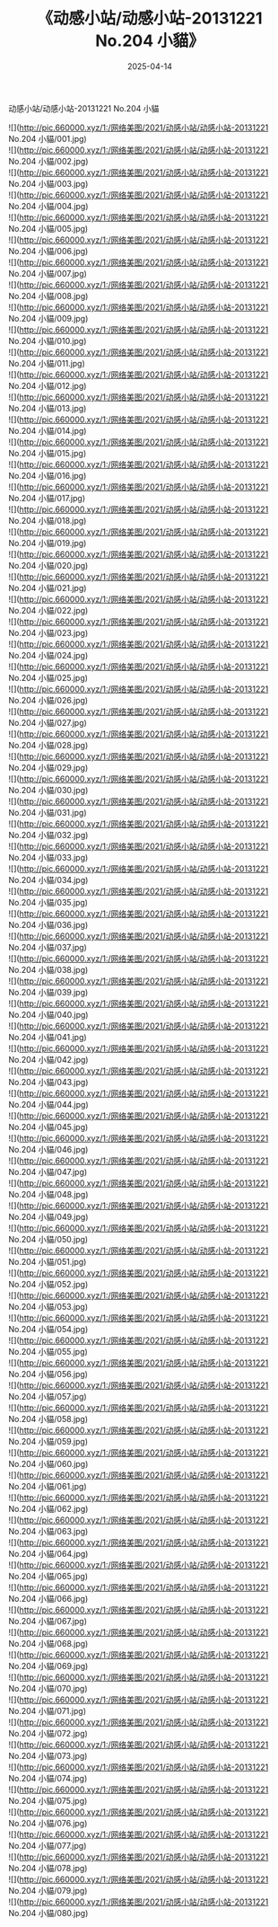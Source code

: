 ﻿---
layout: post
title:  《动感小站/动感小站-20131221 No.204 小貓》
date:   2025-04-14
img: http://pic.660000.xyz/1:/网络美图/2021/动感小站/动感小站-20131221 No.204 小貓/000.jpg
categories: [美女, 清纯, 唯美]
---

动感小站/动感小站-20131221 No.204 小貓

 ![](http://pic.660000.xyz/1:/网络美图/2021/动感小站/动感小站-20131221 No.204 小貓/001.jpg) <br>![](http://pic.660000.xyz/1:/网络美图/2021/动感小站/动感小站-20131221 No.204 小貓/002.jpg) <br>![](http://pic.660000.xyz/1:/网络美图/2021/动感小站/动感小站-20131221 No.204 小貓/003.jpg) <br>![](http://pic.660000.xyz/1:/网络美图/2021/动感小站/动感小站-20131221 No.204 小貓/004.jpg) <br>![](http://pic.660000.xyz/1:/网络美图/2021/动感小站/动感小站-20131221 No.204 小貓/005.jpg) <br>![](http://pic.660000.xyz/1:/网络美图/2021/动感小站/动感小站-20131221 No.204 小貓/006.jpg) <br>![](http://pic.660000.xyz/1:/网络美图/2021/动感小站/动感小站-20131221 No.204 小貓/007.jpg) <br>![](http://pic.660000.xyz/1:/网络美图/2021/动感小站/动感小站-20131221 No.204 小貓/008.jpg) <br>![](http://pic.660000.xyz/1:/网络美图/2021/动感小站/动感小站-20131221 No.204 小貓/009.jpg) <br>![](http://pic.660000.xyz/1:/网络美图/2021/动感小站/动感小站-20131221 No.204 小貓/010.jpg) <br>![](http://pic.660000.xyz/1:/网络美图/2021/动感小站/动感小站-20131221 No.204 小貓/011.jpg) <br>![](http://pic.660000.xyz/1:/网络美图/2021/动感小站/动感小站-20131221 No.204 小貓/012.jpg) <br>![](http://pic.660000.xyz/1:/网络美图/2021/动感小站/动感小站-20131221 No.204 小貓/013.jpg) <br>![](http://pic.660000.xyz/1:/网络美图/2021/动感小站/动感小站-20131221 No.204 小貓/014.jpg) <br>![](http://pic.660000.xyz/1:/网络美图/2021/动感小站/动感小站-20131221 No.204 小貓/015.jpg) <br>![](http://pic.660000.xyz/1:/网络美图/2021/动感小站/动感小站-20131221 No.204 小貓/016.jpg) <br>![](http://pic.660000.xyz/1:/网络美图/2021/动感小站/动感小站-20131221 No.204 小貓/017.jpg) <br>![](http://pic.660000.xyz/1:/网络美图/2021/动感小站/动感小站-20131221 No.204 小貓/018.jpg) <br>![](http://pic.660000.xyz/1:/网络美图/2021/动感小站/动感小站-20131221 No.204 小貓/019.jpg) <br>![](http://pic.660000.xyz/1:/网络美图/2021/动感小站/动感小站-20131221 No.204 小貓/020.jpg) <br>![](http://pic.660000.xyz/1:/网络美图/2021/动感小站/动感小站-20131221 No.204 小貓/021.jpg) <br>![](http://pic.660000.xyz/1:/网络美图/2021/动感小站/动感小站-20131221 No.204 小貓/022.jpg) <br>![](http://pic.660000.xyz/1:/网络美图/2021/动感小站/动感小站-20131221 No.204 小貓/023.jpg) <br>![](http://pic.660000.xyz/1:/网络美图/2021/动感小站/动感小站-20131221 No.204 小貓/024.jpg) <br>![](http://pic.660000.xyz/1:/网络美图/2021/动感小站/动感小站-20131221 No.204 小貓/025.jpg) <br>![](http://pic.660000.xyz/1:/网络美图/2021/动感小站/动感小站-20131221 No.204 小貓/026.jpg) <br>![](http://pic.660000.xyz/1:/网络美图/2021/动感小站/动感小站-20131221 No.204 小貓/027.jpg) <br>![](http://pic.660000.xyz/1:/网络美图/2021/动感小站/动感小站-20131221 No.204 小貓/028.jpg) <br>![](http://pic.660000.xyz/1:/网络美图/2021/动感小站/动感小站-20131221 No.204 小貓/029.jpg) <br>![](http://pic.660000.xyz/1:/网络美图/2021/动感小站/动感小站-20131221 No.204 小貓/030.jpg) <br>![](http://pic.660000.xyz/1:/网络美图/2021/动感小站/动感小站-20131221 No.204 小貓/031.jpg) <br>![](http://pic.660000.xyz/1:/网络美图/2021/动感小站/动感小站-20131221 No.204 小貓/032.jpg) <br>![](http://pic.660000.xyz/1:/网络美图/2021/动感小站/动感小站-20131221 No.204 小貓/033.jpg) <br>![](http://pic.660000.xyz/1:/网络美图/2021/动感小站/动感小站-20131221 No.204 小貓/034.jpg) <br>![](http://pic.660000.xyz/1:/网络美图/2021/动感小站/动感小站-20131221 No.204 小貓/035.jpg) <br>![](http://pic.660000.xyz/1:/网络美图/2021/动感小站/动感小站-20131221 No.204 小貓/036.jpg) <br>![](http://pic.660000.xyz/1:/网络美图/2021/动感小站/动感小站-20131221 No.204 小貓/037.jpg) <br>![](http://pic.660000.xyz/1:/网络美图/2021/动感小站/动感小站-20131221 No.204 小貓/038.jpg) <br>![](http://pic.660000.xyz/1:/网络美图/2021/动感小站/动感小站-20131221 No.204 小貓/039.jpg) <br>![](http://pic.660000.xyz/1:/网络美图/2021/动感小站/动感小站-20131221 No.204 小貓/040.jpg) <br>![](http://pic.660000.xyz/1:/网络美图/2021/动感小站/动感小站-20131221 No.204 小貓/041.jpg) <br>![](http://pic.660000.xyz/1:/网络美图/2021/动感小站/动感小站-20131221 No.204 小貓/042.jpg) <br>![](http://pic.660000.xyz/1:/网络美图/2021/动感小站/动感小站-20131221 No.204 小貓/043.jpg) <br>![](http://pic.660000.xyz/1:/网络美图/2021/动感小站/动感小站-20131221 No.204 小貓/044.jpg) <br>![](http://pic.660000.xyz/1:/网络美图/2021/动感小站/动感小站-20131221 No.204 小貓/045.jpg) <br>![](http://pic.660000.xyz/1:/网络美图/2021/动感小站/动感小站-20131221 No.204 小貓/046.jpg) <br>![](http://pic.660000.xyz/1:/网络美图/2021/动感小站/动感小站-20131221 No.204 小貓/047.jpg) <br>![](http://pic.660000.xyz/1:/网络美图/2021/动感小站/动感小站-20131221 No.204 小貓/048.jpg) <br>![](http://pic.660000.xyz/1:/网络美图/2021/动感小站/动感小站-20131221 No.204 小貓/049.jpg) <br>![](http://pic.660000.xyz/1:/网络美图/2021/动感小站/动感小站-20131221 No.204 小貓/050.jpg) <br>![](http://pic.660000.xyz/1:/网络美图/2021/动感小站/动感小站-20131221 No.204 小貓/051.jpg) <br>![](http://pic.660000.xyz/1:/网络美图/2021/动感小站/动感小站-20131221 No.204 小貓/052.jpg) <br>![](http://pic.660000.xyz/1:/网络美图/2021/动感小站/动感小站-20131221 No.204 小貓/053.jpg) <br>![](http://pic.660000.xyz/1:/网络美图/2021/动感小站/动感小站-20131221 No.204 小貓/054.jpg) <br>![](http://pic.660000.xyz/1:/网络美图/2021/动感小站/动感小站-20131221 No.204 小貓/055.jpg) <br>![](http://pic.660000.xyz/1:/网络美图/2021/动感小站/动感小站-20131221 No.204 小貓/056.jpg) <br>![](http://pic.660000.xyz/1:/网络美图/2021/动感小站/动感小站-20131221 No.204 小貓/057.jpg) <br>![](http://pic.660000.xyz/1:/网络美图/2021/动感小站/动感小站-20131221 No.204 小貓/058.jpg) <br>![](http://pic.660000.xyz/1:/网络美图/2021/动感小站/动感小站-20131221 No.204 小貓/059.jpg) <br>![](http://pic.660000.xyz/1:/网络美图/2021/动感小站/动感小站-20131221 No.204 小貓/060.jpg) <br>![](http://pic.660000.xyz/1:/网络美图/2021/动感小站/动感小站-20131221 No.204 小貓/061.jpg) <br>![](http://pic.660000.xyz/1:/网络美图/2021/动感小站/动感小站-20131221 No.204 小貓/062.jpg) <br>![](http://pic.660000.xyz/1:/网络美图/2021/动感小站/动感小站-20131221 No.204 小貓/063.jpg) <br>![](http://pic.660000.xyz/1:/网络美图/2021/动感小站/动感小站-20131221 No.204 小貓/064.jpg) <br>![](http://pic.660000.xyz/1:/网络美图/2021/动感小站/动感小站-20131221 No.204 小貓/065.jpg) <br>![](http://pic.660000.xyz/1:/网络美图/2021/动感小站/动感小站-20131221 No.204 小貓/066.jpg) <br>![](http://pic.660000.xyz/1:/网络美图/2021/动感小站/动感小站-20131221 No.204 小貓/067.jpg) <br>![](http://pic.660000.xyz/1:/网络美图/2021/动感小站/动感小站-20131221 No.204 小貓/068.jpg) <br>![](http://pic.660000.xyz/1:/网络美图/2021/动感小站/动感小站-20131221 No.204 小貓/069.jpg) <br>![](http://pic.660000.xyz/1:/网络美图/2021/动感小站/动感小站-20131221 No.204 小貓/070.jpg) <br>![](http://pic.660000.xyz/1:/网络美图/2021/动感小站/动感小站-20131221 No.204 小貓/071.jpg) <br>![](http://pic.660000.xyz/1:/网络美图/2021/动感小站/动感小站-20131221 No.204 小貓/072.jpg) <br>![](http://pic.660000.xyz/1:/网络美图/2021/动感小站/动感小站-20131221 No.204 小貓/073.jpg) <br>![](http://pic.660000.xyz/1:/网络美图/2021/动感小站/动感小站-20131221 No.204 小貓/074.jpg) <br>![](http://pic.660000.xyz/1:/网络美图/2021/动感小站/动感小站-20131221 No.204 小貓/075.jpg) <br>![](http://pic.660000.xyz/1:/网络美图/2021/动感小站/动感小站-20131221 No.204 小貓/076.jpg) <br>![](http://pic.660000.xyz/1:/网络美图/2021/动感小站/动感小站-20131221 No.204 小貓/077.jpg) <br>![](http://pic.660000.xyz/1:/网络美图/2021/动感小站/动感小站-20131221 No.204 小貓/078.jpg) <br>![](http://pic.660000.xyz/1:/网络美图/2021/动感小站/动感小站-20131221 No.204 小貓/079.jpg) <br>![](http://pic.660000.xyz/1:/网络美图/2021/动感小站/动感小站-20131221 No.204 小貓/080.jpg) <br>